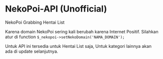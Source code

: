 # NekoPoi-API (Unofficial)

NekoPoi Grabbing Hentai List

Karena domain NekoPoi sering kali berubah karena Internet Positif.
Silahkan atur di function <code>$_nekopoi->setNekoDomain('NAMA_DOMAIN');</code>

Untuk API ini tersedia untuk Hentai List saja, Untuk kategori lainnya akan ada di update selanjutnya.
